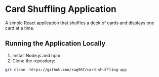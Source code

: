 # Card Shuffling Application

A simple React application that shuffles a deck of cards and displays one card at a time.

## Running the Application Locally

1. Install Node.js and npm.
2. Clone the repository:

```bash
git clone  https://github.com/rag967/card-shuffling-app
